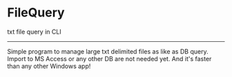 FileQuery
=========

txt file query in CLI

---------------------------------
Simple program to manage large txt delimited files as like as DB query. Import to MS Access or any other DB are not needed yet.
And it's faster than any other Windows app!
